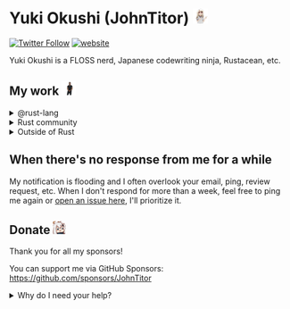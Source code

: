 # Yuki Okushi (JohnTitor) <img height="27px" width="27px" src="https://raw.githubusercontent.com/JohnTitor/JohnTitor/main/illya.gif">

[![Twitter Follow](https://img.shields.io/twitter/follow/fr4ternite?style=social)](https://twitter.com/fr4ternite) [![website](https://img.shields.io/badge/Website-www.2k36.org-blue?style=flat-square)](https://www.2k36.org)

Yuki Okushi is a FLOSS nerd, Japanese codewriting ninja, Rustacean, etc.

## My work <img height="25px" width="25px" src="https://raw.githubusercontent.com/JohnTitor/JohnTitor/main/doit.gif">

<details><summary>@rust-lang</summary><div>

### Teams

- crates.io team
  - developing backend of <https://crates.io>
- community team
  - helping l10n and events
- lang-docs team
  - lead of that team, maintaining [the nomicon](https://doc.rust-lang.org/nomicon/) and [the reference](https://github.com/rust-lang/reference)
- library-contributors team
  - reviewing/contributing to library-related things on rust-lang/rust and others
- diagnostics, triage, and prioritization WGs
  - improving diagnostics and triaging issues/PRsregressions

### Repos

- [rust-lang/rust](https://github.com/rust-lang/rust)
  - sending/reviewing PRs, triaging issues, and making rollups regularly
- [rust-lang/libc](https://github.com/rust-lang/libc)
  - maintaining that crate as a core maintainer
- [rust-lang/rustc-dev-guide](https://github.com/rust-lang/rustc-dev-guide)
  - keeping the rustc-dev-guide up-to-date

</div></details>

<details><summary>Rust community</summary><div>

### Actix

- core team, current lead
  - If you find me as a lead of Actix, please also check
    [@robjtede](https://github.com/robjtede)'s work, they're one of the core as well
    and doing great work, and more active than I currently :)

### notify-rs

- one of the active maintainers

### Writing an OS in Rust (ja)

- Helping Japanese translations of [Writing an OS in Rust](https://os.phil-opp.com/)
  as a translator/reviewer

### ...and so on and on!

In addition to the contributions listed here,
I've made various other contributions to the Rust community.

</div></details>

<details><summary>Outside of Rust</summary><div>

- Node.js
  - i18n WG, working on i18n related things
  - Japanese proofreader of API-docs
- GNOME
  - GNOME foundation member
  - Helping Japanese translations

</div></details>

## When there's no response from me for a while

My notification is flooding and I often overlook your email, ping, review request, etc.
When I don't respond for more than a week, feel free to ping me again or [open an issue here](https://github.com/JohnTitor/JohnTitor/issues),
I'll prioritize it.

## Donate <img height="23px" width="23px" src="https://raw.githubusercontent.com/JohnTitor/JohnTitor/main/paimon.gif">

Thank you for all my sponsors!

You can support me via GitHub Sponsors: <https://github.com/sponsors/JohnTitor>

<details><summary>Why do I need your help?</summary><div>

Currently my life is _unstable_ as I cannot work as much as I'd like
due to the mental condition/disorder, so your help is definitely helpful
to continue my FLOSS journey.

But the donation isn't the only way to support me.
You can use/star the projects that I'm involved in, follow my GitHub account, and do various things related to my contributions. It will motivate me in my future contributions.

</div></details>
